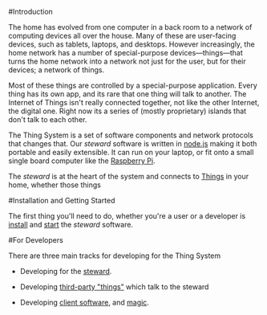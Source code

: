 #Introduction

The home has evolved from one computer in a back room to a network of computing devices all over the house. Many of these are user-facing devices, such as tablets, laptops, and desktops. However increasingly, the home network has a number of special-purpose devices—things—that turns the home network into a network not just for the user, but for their devices; a network of things.

Most of these things are controlled by a special-purpose application. Every thing has its own app, and its rare that one thing will talk to another. The Internet of Things isn't really connected together, not like the other Internet, the digital one. Right now its a series of (mostly proprietary) islands that don't talk to each other.

The Thing System is a set of software components and network protocols that changes that. Our _steward_ software is written in [node.js](http://nodejs.org) making it both portable and easily extensible. It can run on your laptop, or fit onto a small single board computer like the [Raspberry Pi](01_RaspberryPi.md).

The _steward_ is at the heart of the system and connects to [Things](03_Knapsack.md) in your home, whether those things 

#Installation and Getting Started

The first thing you'll need to do, whether you're a user or a developer is [install](User/00_Installation.md) and [start](User/02_Running.md) the _steward_ software.

#For Developers

There are three main tracks for developing for the Thing System

* Developing for the [steward](Developer/00_Steward.md).

* Developing [third-party "things"](Developer/Things/00_Introduction.md) which talk to the steward

* Developing [client software](Developer/Clients/00_Introduction.md), and [magic](Developer/Clients/02_Magic.md).
